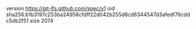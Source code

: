 version https://git-lfs.github.com/spec/v1
oid sha256:b1b3197c253ba24958cfdff22d042b255d8cd6344547d3afedf76cddc5db2f51
size 2074

